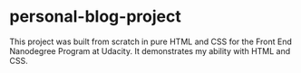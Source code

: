 # personal-blog-project

This project was built from scratch in pure HTML and CSS for the Front End Nanodegree Program at Udacity. It demonstrates my ability with HTML and CSS.
